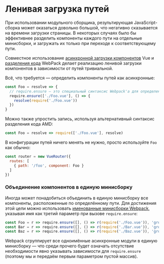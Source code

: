 # Ленивая загрузка путей

При использовании модульного сборщика, результирующая JavaScript-сборка может оказаться довольно большой, что негативно сказывается на времени загрузки страницы. В некоторых случаях было бы эффективнее разделить компоненты каждого пути на отдельные минисборки, и загружать их только при переходе к соответствующему пути.

Совместное использование [асинхронной загрузки компонентов](https://ru.vuejs.org/v2/guide/components.html#Асинхронные-компоненты) Vue и [разделения кода](https://webpack.js.org/guides/code-splitting-require/) WebPack делает реализацию ленивой загрузки компонентов в зависимости от путей тривиальной.

Всё, что требуется — определить компоненты путей как асинхронные:

``` js
const Foo = resolve => {
  // require.ensure — это специальный синтаксис Webpack'а для определения точки разделения кода.
  require.ensure(['./Foo.vue'], () => {
    resolve(require('./Foo.vue'))
  })
}
```

Можно также упростить запись, используя альтернативный синтаксис разделения кода AMD:

``` js
const Foo = resolve => require(['./Foo.vue'], resolve)
```

В конфигурации путей ничего менять не нужно, просто используйте `Foo` как обычно:

``` js
const router = new VueRouter({
  routes: [
    { path: '/foo', component: Foo }
  ]
})
```

### Объединение компонентов в единую минисборку

Иногда может понадобиться объединить в единую минисборку все компоненты, расположенные по определённому пути. Для достижения этой цели можно использовать [именованные минисборки Webpack](https://webpack.js.org/guides/code-splitting-require/#chunkname), указывая имя как третий параметр при вызове `require.ensure`:

``` js
const Foo = r => require.ensure([], () => r(require('./Foo.vue')), 'group-foo')
const Bar = r => require.ensure([], () => r(require('./Bar.vue')), 'group-foo')
const Baz = r => require.ensure([], () => r(require('./Baz.vue')), 'group-foo')
```

Webpack сгруппирует все одноимённые асинхронные модули в единую минисборку — что среди прочего будет означать отсутствие необходимости явно указывать зависимости для `require.ensure` (поэтому мы и передаём первым параметром пустой массив).

